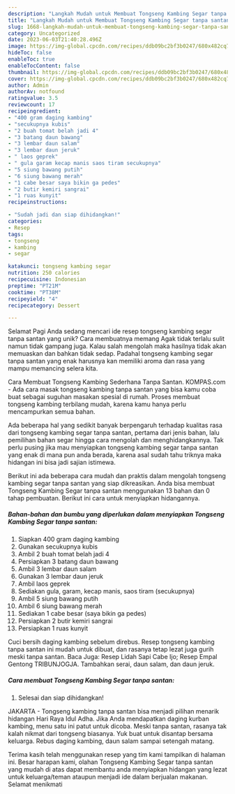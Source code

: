```yaml
---
description: "Langkah Mudah untuk Membuat Tongseng Kambing Segar tanpa santan yang Lezat, Enak"
title: "Langkah Mudah untuk Membuat Tongseng Kambing Segar tanpa santan yang Lezat, Enak"
slug: 1668-langkah-mudah-untuk-membuat-tongseng-kambing-segar-tanpa-santan-yang-lezat-enak
category: Uncategorized
date: 2023-06-03T21:40:28.496Z
image: https://img-global.cpcdn.com/recipes/ddb09bc2bf3b0247/680x482cq70/tongseng-kambing-segar-tanpa-santan-foto-resep-utama.jpg
hideToc: false
enableToc: true
enableTocContent: false
thumbnail: https://img-global.cpcdn.com/recipes/ddb09bc2bf3b0247/680x482cq70/tongseng-kambing-segar-tanpa-santan-foto-resep-utama.jpg
cover: https://img-global.cpcdn.com/recipes/ddb09bc2bf3b0247/680x482cq70/tongseng-kambing-segar-tanpa-santan-foto-resep-utama.jpg
author: Admin
authorAv: notfound
ratingvalue: 3.5
reviewcount: 17
recipeingredient:
- "400 gram daging kambing"
- "secukupnya kubis"
- "2 buah tomat belah jadi 4"
- "3 batang daun bawang"
- "3 lembar daun salam"
- "3 lembar daun jeruk"
- " laos geprek"
- " gula garam kecap manis saos tiram secukupnya"
- "5 siung bawang putih"
- "6 siung bawang merah"
- "1 cabe besar saya bikin ga pedes"
- "2 butir kemiri sangrai"
- "1 ruas kunyit"
recipeinstructions:

- "Sudah jadi dan siap dihidangkan!"
categories:
- Resep
tags:
- tongseng
- kambing
- segar

katakunci: tongseng kambing segar 
nutrition: 250 calories
recipecuisine: Indonesian
preptime: "PT21M"
cooktime: "PT38M"
recipeyield: "4"
recipecategory: Dessert

---
```



Selamat Pagi Anda sedang mencari ide resep tongseng kambing segar tanpa santan yang unik? Cara membuatnya memang Agak tidak terlalu sulit namun tidak gampang juga. Kalau salah mengolah maka hasilnya tidak akan memuaskan dan bahkan tidak sedap. Padahal tongseng kambing segar tanpa santan yang enak harusnya kan memiliki aroma dan rasa yang mampu memancing selera kita.


Cara Membuat Tongseng Kambing Sederhana Tanpa Santan. KOMPAS.com - Ada cara masak tongseng kambing tanpa santan yang bisa kamu coba buat sebagai suguhan masakan spesial di rumah. Proses membuat tongseng kambing terbilang mudah, karena kamu hanya perlu mencampurkan semua bahan.

Ada beberapa hal yang sedikit banyak berpengaruh terhadap kualitas rasa dari tongseng kambing segar tanpa santan, pertama dari jenis bahan, lalu pemilihan bahan segar hingga cara mengolah dan menghidangkannya. Tak perlu pusing jika mau menyiapkan tongseng kambing segar tanpa santan yang enak di mana pun anda berada, karena asal sudah tahu triknya maka hidangan ini bisa jadi sajian istimewa.


Berikut ini ada beberapa cara mudah dan praktis dalam mengolah tongseng kambing segar tanpa santan yang siap dikreasikan. Anda bisa membuat Tongseng Kambing Segar tanpa santan menggunakan 13 bahan dan 0 tahap pembuatan. Berikut ini cara untuk menyiapkan hidangannya.

<!--inarticleads1-->

##### Bahan-bahan dan bumbu yang diperlukan dalam menyiapkan Tongseng Kambing Segar tanpa santan:

1. Siapkan 400 gram daging kambing
1. Gunakan secukupnya kubis
1. Ambil 2 buah tomat belah jadi 4
1. Persiapkan 3 batang daun bawang
1. Ambil 3 lembar daun salam
1. Gunakan 3 lembar daun jeruk
1. Ambil  laos geprek
1. Sediakan  gula, garam, kecap manis, saos tiram (secukupnya)
1. Ambil 5 siung bawang putih
1. Ambil 6 siung bawang merah
1. Sediakan 1 cabe besar (saya bikin ga pedes)
1. Persiapkan 2 butir kemiri sangrai
1. Persiapkan 1 ruas kunyit


Cuci bersih daging kambing sebelum direbus. Resep tongseng kambing tanpa santan ini mudah untuk dibuat, dan rasanya tetap lezat juga gurih meski tanpa santan. Baca Juga: Resep Lidah Sapi Cabe Ijo; Resep Empal Gentong TRIBUNJOGJA. Tambahkan serai, daun salam, dan daun jeruk. 

<!--inarticleads2-->

##### Cara membuat Tongseng Kambing Segar tanpa santan:


1. Selesai dan siap dihidangkan!

JAKARTA - Tongseng kambing tanpa santan bisa menjadi pilihan menarik hidangan Hari Raya Idul Adha. Jika Anda mendapatkan daging kurban kambing, menu satu ini patut untuk dicoba. Meski tanpa santan, rasanya tak kalah nikmat dari tongseng biasanya. Yuk buat untuk disantap bersama keluarga. Rebus daging kambing, daun salam sampai setengah matang. 

Terima kasih telah menggunakan resep yang tim kami tampilkan di halaman ini. Besar harapan kami, olahan Tongseng Kambing Segar tanpa santan yang mudah di atas dapat membantu anda menyiapkan hidangan yang lezat untuk keluarga/teman ataupun menjadi ide dalam berjualan makanan. Selamat menikmati
